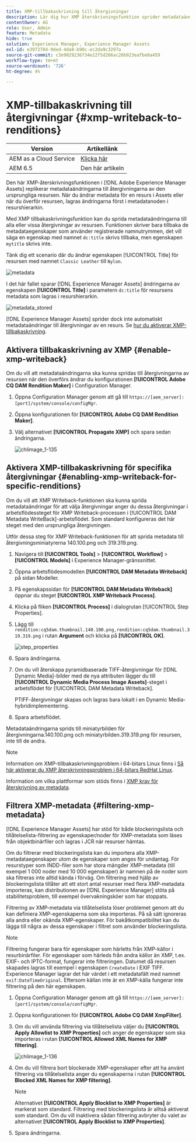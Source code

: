 ```yaml
---
title: XMP-tillbakaskrivning till återgivningar
description: Lär dig hur XMP återskrivningsfunktion sprider metadataändringar för en resurs till alla eller vissa återgivningar av resursen.
contentOwner: AG
role: User, Admin
feature: Metadata
hide: true
solution: Experience Manager, Experience Manager Assets
exl-id: e3972784-9ded-4da8-b90c-ec2da9c3297a
source-git-commit: c3e9029236734e22f5d266ac26b923eafbe0a459
workflow-type: tm+mt
source-wordcount: '726'
ht-degree: 4%

---
```


# XMP-tillbakaskrivning till återgivningar {#xmp-writeback-to-renditions}

| Version | Artikellänk |
| -------- | ---------------------------- |
| AEM as a Cloud Service | [Klicka här](https://experienceleague.adobe.com/docs/experience-manager-cloud-service/content/assets/admin/xmp-metadata.html?lang=en) |
| AEM 6.5 | Den här artikeln |

Den här XMP-återskrivningsfunktionen i [!DNL Adobe Experience Manager Assets] replikerar metadataändringarna till återgivningarna av den ursprungliga resursen. När du ändrar metadata för en resurs i Assets eller när du överför resursen, lagras ändringarna först i metadatanoden i resurshierarkin.

Med XMP tillbakaskrivningsfunktion kan du sprida metadataändringarna till alla eller vissa återgivningar av resursen. Funktionen skriver bara tillbaka de metadataegenskaper som använder registrerade namnutrymmen, det vill säga en egenskap med namnet `dc:title` skrivs tillbaka, men egenskapen `mytitle` skrivs inte.

Tänk dig ett scenario där du ändrar egenskapen [!UICONTROL Title] för resursen med namnet `Classic Leather` till `Nylon`.

![metadata](assets/metadata.png)

I det här fallet sparar [!DNL Experience Manager Assets] ändringarna av egenskapen **[!UICONTROL Title]** i parametern `dc:title` för resursens metadata som lagras i resurshierarkin.

![metadata_stored](assets/metadata_stored.png)

[!DNL Experience Manager Assets] sprider dock inte automatiskt metadataändringar till återgivningar av en resurs. Se [hur du aktiverar XMP-tillbakaskrivning](#enable-xmp-writeback).

## Aktivera tillbakaskrivning av XMP {#enable-xmp-writeback}

Om du vill att metadataändringarna ska kunna spridas till återgivningarna av resursen när den överförs ändrar du konfigurationen **[!UICONTROL Adobe CQ DAM Rendition Maker]** i Configuration Manager.

1. Öppna Configuration Manager genom att gå till `https://[aem_server]:[port]/system/console/configMgr`.
1. Öppna konfigurationen för **[!UICONTROL Adobe CQ DAM Rendition Maker]**.
1. Välj alternativet **[!UICONTROL Propagate XMP]** och spara sedan ändringarna.

   ![chlimage_1-135](assets/chlimage_1-346.png)

## Aktivera XMP-tillbakaskrivning för specifika återgivningar {#enabling-xmp-writeback-for-specific-renditions}

Om du vill att XMP Writeback-funktionen ska kunna sprida metadataändringar för att välja återgivningar anger du dessa återgivningar i arbetsflödessteget för XMP Writeback-processen i [!UICONTROL DAM Metadata WriteBack]-arbetsflödet. Som standard konfigureras det här steget med den ursprungliga återgivningen.

Utför dessa steg för XMP Writeback-funktionen för att sprida metadata till återgivningsminiatyrerna 140.100.png och 319.319.png.

1. Navigera till **[!UICONTROL Tools]** > **[!UICONTROL Workflow]** > **[!UICONTROL Models]** i Experience Manager-gränssnittet.
1. Öppna arbetsflödesmodellen **[!UICONTROL DAM Metadata Writeback]** på sidan Modeller.
1. På egenskapssidan för **[!UICONTROL DAM Metadata Writeback]** öppnar du steget **[!UICONTROL XMP Writeback Process]**.
1. Klicka på fliken **[!UICONTROL Process]** i dialogrutan [!UICONTROL Step Properties].
1. Lägg till `rendition:cq5dam.thumbnail.140.100.png,rendition:cq5dam.thumbnail.319.319.png` i rutan **Argument** och klicka på **[!UICONTROL OK]**.

   ![step_properties](assets/step_properties.png)

1. Spara ändringarna.
1. Om du vill återskapa pyramidbaserade TIFF-återgivningar för [!DNL Dynamic Media]-bilder med de nya attributen lägger du till **[!UICONTROL Dynamic Media Process Image Assets]**-steget i arbetsflödet för [!UICONTROL DAM Metadata Writeback].

   PTIFF-återgivningar skapas och lagras bara lokalt i en Dynamic Media-hybridimplementering.

1. Spara arbetsflödet.

Metadataändringarna sprids till miniatyrbilden för återgivningarna.140.100.png och miniatyrbilden.319.319.png för resursen, inte till de andra.

>[!NOTE]
>
>Information om XMP-tillbakaskrivningsproblem i 64-bitars Linux finns i [Så här aktiverar du XMP återskrivningsproblem i 64-bitars RedHat Linux](https://helpx.adobe.com/experience-manager/kb/enable-xmp-write-back-64-bit-redhat.html).
>
>Information om vilka plattformar som stöds finns i [XMP krav för återskrivning av metadata](/help/sites-deploying/technical-requirements.md#requirements-for-aem-assets-xmp-metadata-write-back).

## Filtrera XMP-metadata {#filtering-xmp-metadata}

[!DNL Experience Manager Assets] har stöd för både blockeringslista och tillåtelselista-filtrering av egenskaper/noder för XMP-metadata som läses från objektbinärfiler och lagras i JCR när resurser hämtas.

Om du filtrerar med blockeringslista kan du importera alla XMP-metadataegenskaper utom de egenskaper som anges för undantag. För resurstyper som INDD-filer som har stora mängder XMP-metadata (till exempel 1 000 noder med 10 000 egenskaper) är namnen på de noder som ska filtreras inte alltid kända i förväg. Om filtrering med hjälp av blockeringslista tillåter att ett stort antal resurser med flera XMP-metadata importeras, kan distributionen av [!DNL Experience Manager] stöta på stabilitetsproblem, till exempel övervakningsköer som har stoppats.

Filtrering av XMP-metadata via tillåtelselista löser problemet genom att du kan definiera XMP-egenskaperna som ska importeras. På så sätt ignoreras alla andra eller okända XMP-egenskaper. För bakåtkompatibilitet kan du lägga till några av dessa egenskaper i filtret som använder blockeringslista.

>[!NOTE]
>
>Filtrering fungerar bara för egenskaper som härletts från XMP-källor i resurbinärfiler. För egenskaper som härleds från andra källor än XMP, t.ex. EXIF- och IPTC-format, fungerar inte filtreringen. Datumet då resursen skapades lagras till exempel i egenskapen `CreateDate` i EXIF TIFF. Experience Manager lagrar det här värdet i ett metadatafält med namnet `exif:DateTimeOriginal`. Eftersom källan inte är en XMP-källa fungerar inte filtrering på den här egenskapen.

1. Öppna Configuration Manager genom att gå till `https://[aem_server]:[port]/system/console/configMgr`.
1. Öppna konfigurationen för **[!UICONTROL Adobe CQ DAM XmpFilter]**.
1. Om du vill använda filtrering via tillåtelselista väljer du **[!UICONTROL Apply Allowlist to XMP Properties]** och anger de egenskaper som ska importeras i rutan **[!UICONTROL Allowed XML Names for XMP filtering]**.

   ![chlimage_1-136](assets/chlimage_1-347.png)

1. Om du vill filtrera bort blockerade XMP-egenskaper efter att ha använt filtrering via tillåtelselista anger du egenskaperna i rutan **[!UICONTROL Blocked XML Names for XMP filtering]**.

   >[!NOTE]
   >
   >Alternativet **[!UICONTROL Apply Blocklist to XMP Properties]** är markerat som standard. Filtrering med blockeringslista är alltså aktiverat som standard. Om du vill inaktivera sådan filtrering avbryter du valet av alternativet **[!UICONTROL Apply Blocklist to XMP Properties]**.

1. Spara ändringarna.
